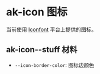 # ak-icon 图标

当前使用 [Iconfont](https://www.iconfont.cn/) 平台上提供的图标。

## ak-icon--stuff 材料

- `--icon-border-color`: 图标边颜色

<div class="ak-icon--stuff">
<svg class="ak-icon" aria-hidden="true" style="color: #d8dd5a;">
  <use xlink:href="#icon-money-cny-box-fill"></use>
</svg>
</div>

<div class="ak-icon--stuff">
<svg class="ak-icon" aria-hidden="true" style="color: #d8dd5a;">
  <use xlink:href="#icon-vip-diamond-fill"></use>
</svg>
</div>
